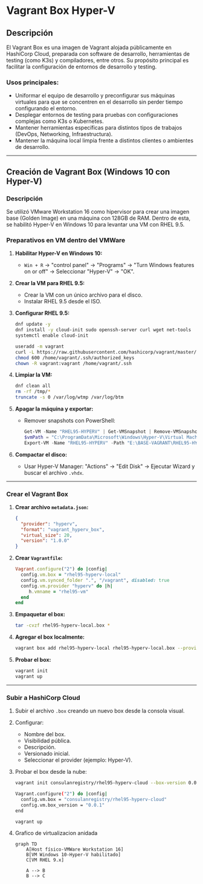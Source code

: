 # Vagrant Box Hyper-V  

## Descripción  

El Vagrant Box es una imagen de Vagrant alojada públicamente en HashiCorp Cloud, preparada con software de desarrollo, herramientas de testing (como K3s) y compiladores, entre otros. Su propósito principal es facilitar la configuración de entornos de desarrollo y testing.  

### Usos principales:  
- Uniformar el equipo de desarrollo y preconfigurar sus máquinas virtuales para que se concentren en el desarrollo sin perder tiempo configurando el entorno.  
- Desplegar entornos de testing para pruebas con configuraciones complejas como K3s o Kubernetes.  
- Mantener herramientas específicas para distintos tipos de trabajos (DevOps, Networking, Infraestructura).  
- Mantener la máquina local limpia frente a distintos clientes o ambientes de desarrollo.  

---

## Creación de Vagrant Box (Windows 10 con Hyper-V)  

### Descripción  
Se utilizó VMware Workstation 16 como hipervisor para crear una imagen base (Golden Image) en una máquina con 128GB de RAM. Dentro de esta, se habilitó Hyper-V en Windows 10 para levantar una VM con RHEL 9.5.  

### Preparativos en VM dentro del VMWare
1. **Habilitar Hyper-V en Windows 10:**  
    - `Win + R` → "control panel" → "Programs" → "Turn Windows features on or off" → Seleccionar "Hyper-V" → "OK".  

2. **Crear la VM para RHEL 9.5:**  
    - Crear la VM con un único archivo para el disco.  
    - Instalar RHEL 9.5 desde el ISO.  

3. **Configurar RHEL 9.5:**  
    ```bash  
    dnf update -y  
    dnf install -y cloud-init sudo openssh-server curl wget net-tools  
    systemctl enable cloud-init  

    useradd -m vagrant  
    curl -L https://raw.githubusercontent.com/hashicorp/vagrant/master/keys/vagrant.pub -o /home/vagrant/.ssh/authorized_keys  
    chmod 600 /home/vagrant/.ssh/authorized_keys  
    chown -R vagrant:vagrant /home/vagrant/.ssh  
    ```  

4. **Limpiar la VM:**  
    ```bash  
    dnf clean all  
    rm -rf /tmp/*  
    truncate -s 0 /var/log/wtmp /var/log/btm  
    ```  

5. **Apagar la máquina y exportar:**  
    - Remover snapshots con PowerShell:  
      ```powershell  
      Get-VM -Name "RHEL95-HYPERV" | Get-VMSnapshot | Remove-VMSnapshot  
      $vmPath = "C:\ProgramData\Microsoft\Windows\Hyper-V\Virtual Machines"  
      Export-VM -Name "RHEL95-HYPERV" -Path "E:\BASE-VAGRANT\RHEL95-HYPERV"  
      ```  

6. **Compactar el disco:**  
    - Usar Hyper-V Manager: "Actions" → "Edit Disk" → Ejecutar Wizard y buscar el archivo `.vhdx`.  

---

### Crear el Vagrant Box  

1. **Crear archivo `metadata.json`:**  
    ```json  
    {  
      "provider": "hyperv",  
      "format": "vagrant_hyperv_box",  
      "virtual_size": 20,  
      "version": "1.0.0"  
    }  
    ```  

2. **Crear `Vagrantfile`:**  
    ```ruby  
    Vagrant.configure("2") do |config|  
      config.vm.box = "rhel95-hyperv-local"  
      config.vm.synced_folder ".", "/vagrant", disabled: true  
      config.vm.provider "hyperv" do |h|  
         h.vmname = "rhel95-vm"  
      end  
    end  
    ```  

3. **Empaquetar el box:**  
    ```bash  
    tar -cvzf rhel95-hyperv-local.box *  
    ```  

4. **Agregar el box localmente:**  
    ```bash  
    vagrant box add rhel95-hyperv-local rhel95-hyperv-local.box --provider=hyperv  
    ```  

5. **Probar el box:**  
    ```bash  
    vagrant init  
    vagrant up  
    ```  

---

### Subir a HashiCorp Cloud  

1. Subir el archivo `.box` creando un nuevo box desde la consola visual.  
2. Configurar:  
    - Nombre del box.  
    - Visibilidad pública.  
    - Descripción.  
    - Versionado inicial.  
    - Seleccionar el provider (ejemplo: Hyper-V).  

3. Probar el box desde la nube:  
    ```bash  
    vagrant init consulanregistry/rhel95-hyperv-cloud --box-version 0.0.1  

    Vagrant.configure("2") do |config|  
      config.vm.box = "consulanregistry/rhel95-hyperv-cloud"  
      config.vm.box_version = "0.0.1"  
    end  

    vagrant up  
    ```  
4. Grafico de virtualizacion anidada
    ```mermaid
    graph TD
        A[Host físico-VMWare Workstation 16]
        B[VM Windows 10-Hyper-V habilitado]
        C[VM RHEL 9.x]

        A --> B
        B --> C
    ```
